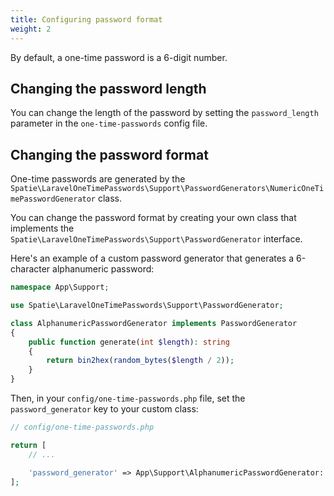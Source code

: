 ```yaml
---
title: Configuring password format
weight: 2
---
```


By default, a one-time password is a 6-digit number. 

## Changing the password length

You can change the length of the password by setting the `password_length` parameter in the `one-time-passwords` config file.

## Changing the password format

One-time passwords are generated by the  `Spatie\LaravelOneTimePasswords\Support\PasswordGenerators\NumericOneTimePasswordGenerator` class.

You can change the password format by creating your own class that implements the `Spatie\LaravelOneTimePasswords\Support\PasswordGenerator` interface.

Here's an example of a custom password generator that generates a 6-character alphanumeric password:

```php
namespace App\Support;

use Spatie\LaravelOneTimePasswords\Support\PasswordGenerator;

class AlphanumericPasswordGenerator implements PasswordGenerator
{
    public function generate(int $length): string
    {
        return bin2hex(random_bytes($length / 2));
    }
}
```

Then, in your `config/one-time-passwords.php` file, set the `password_generator` key to your custom class:

```php
// config/one-time-passwords.php

return [
    // ...

    'password_generator' => App\Support\AlphanumericPasswordGenerator::class,
];
```

